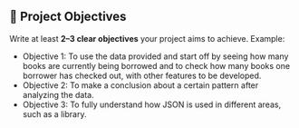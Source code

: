 

## 🎯 Project Objectives  
Write at least **2–3 clear objectives** your project aims to achieve. Example:  
- Objective 1: To use the data provided and start off by seeing how many books are currently being borrowed and to check how many books one borrower has checked out, with other features to be developed.
- Objective 2: To make a conclusion about a certain pattern after analyzing the data.
- Objective 3: To fully understand how JSON is used in different areas, such as a library.




